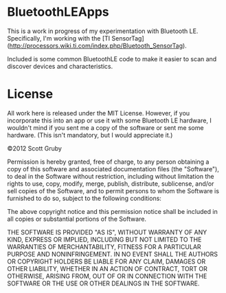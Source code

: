 BluetoothLEApps
===============

This is a work in progress of my experimentation with Bluetooth LE. Specifically, I'm working with the [TI SensorTag] (http://processors.wiki.ti.com/index.php/Bluetooth_SensorTag).

Included is some common BluetoothLE code to make it easier to scan and discover devices and characteristics.

License
===========
All work here is released under the MIT License. However, if you incorporate this into an app or use it with some Bluetooth LE hardware, I wouldn't mind if you sent me a copy of the software or sent me some hardware. (This isn't mandatory, but I would appreciate it.)

©2012 Scott Gruby

Permission is hereby granted, free of charge, to any person obtaining a copy of this software and associated documentation files (the "Software"), to deal in the Software without restriction, including without limitation the rights to use, copy, modify, merge, publish, distribute, sublicense, and/or sell copies of the Software, and to permit persons to whom the Software is furnished to do so, subject to the following conditions:

The above copyright notice and this permission notice shall be included in all copies or substantial portions of the Software.

THE SOFTWARE IS PROVIDED "AS IS", WITHOUT WARRANTY OF ANY KIND, EXPRESS OR IMPLIED, INCLUDING BUT NOT LIMITED TO THE WARRANTIES OF MERCHANTABILITY, FITNESS FOR A PARTICULAR PURPOSE AND NONINFRINGEMENT. IN NO EVENT SHALL THE AUTHORS OR COPYRIGHT HOLDERS BE LIABLE FOR ANY CLAIM, DAMAGES OR OTHER LIABILITY, WHETHER IN AN ACTION OF CONTRACT, TORT OR OTHERWISE, ARISING FROM, OUT OF OR IN CONNECTION WITH THE SOFTWARE OR THE USE OR OTHER DEALINGS IN THE SOFTWARE.